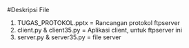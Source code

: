 #Deskripsi File
1. TUGAS_PROTOKOL.pptx            = Rancangan protokol ftpserver
2. client.py & client35.py        = Aplikasi client, untuk ftpserver ini
3. server.py & server35.py        = file server
